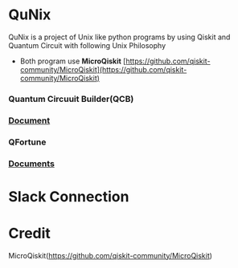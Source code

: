 # QuNix
QuNix is a project of Unix like python programs by using Qiskit and Quantum Circuit with following Unix Philosophy

- Both program use **MicroQiskit** [https://github.com/qiskit-community/MicroQiskit](https://github.com/qiskit-community/MicroQiskit)

### Quantum Circuuit Builder(QCB)

### [Document]("qcb/REAMDE")

### QFortune
### [Documents]("qfortune/README")

# Slack Connection

# Credit

MicroQiskit(https://github.com/qiskit-community/MicroQiskit)
